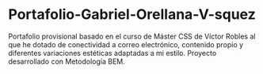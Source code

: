 # Portafolio-Gabriel-Orellana-V-squez
Portafolio provisional basado en el curso de Máster CSS de Víctor Robles al que he dotado de conectividad a correo electrónico, contenido propio y diferentes variaciones estéticas adaptadas a mi estilo. Proyecto desarrollado con Metodología BEM.
